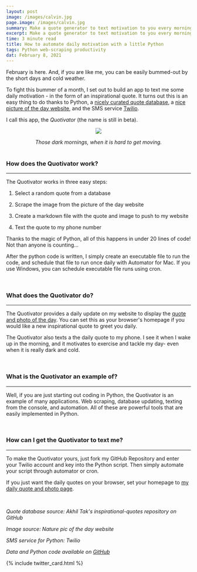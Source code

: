 ```yaml
---
layout: post
image: /images/calvin.jpg
page.image: /images/calvin.jpg
summary: Make a quote generator to text motivation to you every morning.
excerpt: Make a quote generator to text motivation to you every morning.
time: 3 minute read
title: How to automate daily motivation with a little Python
tags: Python web-scraping productivity
dat: February 8, 2021
---
```

February is here. And, if you are like me, you can be easily bummed-out by the short days and cold weather. 

To fight this bummer of a month, I set out to build an app to text me some daily motivation - in the form of an inspirational quote. It turns out this is an easy thing to do thanks to Python, a [nicely curated quote database](https://github.com/akhiltak/inspirational-quotes/blob/master/Quotes.csv), a [nice picture of the day website](http://www.naturepicoftheday.com), and the SMS service [Twilio](https://www.twilio.com).

I call this app, the *Quotivator* (the name is still in beta).

<p align="center">
  <img src="{{ site.baseurl }}/images/darkmorning.jpg" />
</p>
<div align="center"><em>Those dark mornings, when it is hard to get moving.</em></div>

<br>

### How does the Quotivator work?
***

The Quotivator works in three easy steps:

 1. Select a random quote from a database
 
 2. Scrape the image from the picture of the day website
 
 3. Create a markdown file with the quote and image to push to my website
 
 4. Text the quote to my phone number
 
Thanks to the magic of Python, all of this happens in under 20 lines of code! Not than anyone is counting...

After the python code is written, I simply create an executable file to run the code, and schedule that file to run once daily with Automator for Mac. If you use Windows, you can schedule executable file runs using cron.

<br>

### What does the Quotivator do?
***

The Quotivator provides a daily update on my website to display the [quote and photo of the day](https://waltscienceblog.github.io/quote/). You can set this as your browser's homepage if you would like a new inspirational quote to greet you daily.

The Quotivator also texts a the daily quote to my phone. I see it when I wake up in the morning, and it motivates to exercise and tackle my day- even when it is really dark and cold.

<br>

### What is the Quotivator an example of?
***

Well, if you are just starting out coding in Python, the Quotivator is an example of many applications. Web scraping, database updating, texting from the console, and automation. All of these are powerful tools that are easily implemented in Python. 

<br>

### How can I get the Quotivator to text me?
***

To make the Quotivator yours, just fork my GitHub Repository and enter your Twilio account and key into the Python script. Then simply automate your script through automator or cron.

If you just want the daily quotes on your browser, set your homepage to [my daily quote and photo page](https://waltscienceblog.github.io/quote/).

<br>

*Quote database source: Akhil Tak's inspirational-quotes repository on GitHub*

*Image source: Nature pic of the day website*

*SMS service for Python: Twilio*

*Data and Python code available on [GitHub](https://github.com/waltscience/todays-quote)*
<br>

{% include twitter_card.html %}
